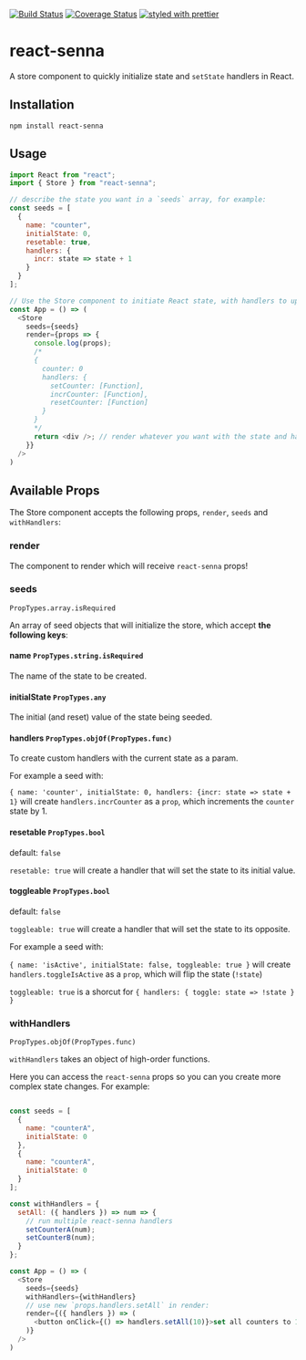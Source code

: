 [![Build Status](https://travis-ci.org/collardeau/react-senna.svg?branch=master)](https://travis-ci.org/collardeau/react-senna)
[![Coverage Status](https://coveralls.io/repos/github/collardeau/react-senna/badge.svg?branch=master)](https://coveralls.io/github/collardeau/react-senna?branch=master)
[![styled with prettier](https://img.shields.io/badge/styled_with-prettier-ff69b4.svg)](https://github.com/prettier/prettier)

# react-senna

A store component to quickly initialize state and `setState` handlers in React.

## Installation

`npm install react-senna`

## Usage

```javascript
import React from "react";
import { Store } from "react-senna";

// describe the state you want in a `seeds` array, for example:
const seeds = [
  {
    name: "counter",
    initialState: 0,
    resetable: true,
    handlers: {
      incr: state => state + 1
    }
  }
];

// Use the Store component to initiate React state, with handlers to update that state
const App = () => (
  <Store
    seeds={seeds}
    render={props => {
      console.log(props);
      /*
      {
        counter: 0
        handlers: {
          setCounter: [Function],
          incrCounter: [Function],
          resetCounter: [Function]
        }
      }
      */
      return <div />; // render whatever you want with the state and handlers you just created!
    }}
  />
)

```

## Available Props

The Store component accepts the following props, `render`, `seeds` and `withHandlers`:

### render

The component to render which will receive `react-senna` props!

### seeds
`PropTypes.array.isRequired`

An array of seed objects that will initialize the store, which accept **the following keys**:

#### name `PropTypes.string.isRequired`

The name of the state to be created.

#### initialState `PropTypes.any`

The initial (and reset) value of the state being seeded.

#### handlers `PropTypes.objOf(PropTypes.func)`

To create custom handlers with the current state as a param.

For example a seed with:

`{ name: 'counter', initialState: 0, handlers: {incr: state => state + 1}`
will create `handlers.incrCounter` as a `prop`, which increments the `counter` state by 1.

#### resetable `PropTypes.bool`

default: `false`

`resetable: true` will create a handler that will set the state to its initial value.

#### toggleable `PropTypes.bool`

default: `false`

`toggleable: true` will create a handler that will set the state to its opposite.

For example a seed with:

`{ name: 'isActive', initialState: false, toggleable: true }`
will create `handlers.toggleIsActive` as a `prop`, which will flip the state (`!state`)

`toggleable: true` is a shorcut for `{ handlers: { toggle: state => !state } }`

### withHandlers
`PropTypes.objOf(PropTypes.func)`

`withHandlers` takes an object of high-order functions.

Here you can access the `react-senna` props so you can you create more complex state changes.
For example:

```javascript

const seeds = [
  {
    name: "counterA",
    initialState: 0
  },
  {
    name: "counterA",
    initialState: 0
  }
];

const withHandlers = {
  setAll: ({ handlers }) => num => {
    // run multiple react-senna handlers
    setCounterA(num);
    setCounterB(num);
  }
};

const App = () => (
  <Store
    seeds={seeds}
    withHandlers={withHandlers}
    // use new `props.handlers.setAll` in render:
    render={({ handlers }) => (
      <button onClick={() => handlers.setAll(10)}>set all counters to 10</button>
    )}
  />
)
```
